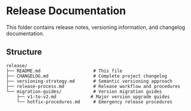 # Release Documentation

This folder contains release notes, versioning information, and changelog documentation.

## Structure

```
release/
├── README.md                    # This file
├── CHANGELOG.md                 # Complete project changelog
├── versioning-strategy.md       # Semantic versioning approach
├── release-process.md           # Release workflow and procedures
└── migration-guides/            # Version migration guides
    ├── v1-to-v2.md             # Major version upgrade guides
    └── hotfix-procedures.md     # Emergency release procedures
```
